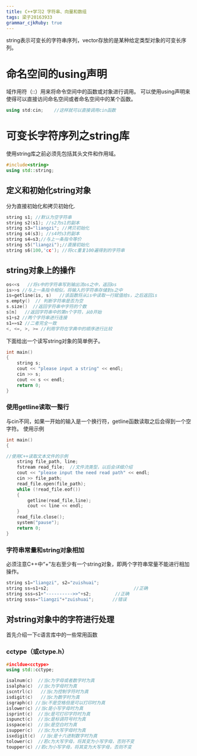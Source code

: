 ```yaml
---
title: C++学习2 字符串、向量和数组
tags: 梁子20163933
grammar_cjkRuby: true
---
```

string表示可变长的字符串序列，vector存放的是某种给定类型对象的可变长序列。
# 命名空间的using声明
域作用符（::）用来将命令空间中的函数或对象进行调用。
可以使用using声明来使得可以直接访问命名空间或者命名空间中的某个函数。
```c++
using std:cin;    //这样就可以直接调用cin函数
```
# 可变长字符序列之string库
使用string库之前必须先包括其头文件和作用域。
```c++
#include<string>
using std::string;
```
## 定义和初始化string对象
分为直接初始化和拷贝初始化.
```c++
string s1; //默认为空字符串
string s2(s1); //s2为s1的副本
string s3="liangzi"; //拷贝初始化
string s4(s3); //s4时s3的副本
string s4=s3;//与上一条指令等价
string s5("liangzi");//直接初始化
string s6(100,'cc'); //将cc重复100遍得到的字符串
```
## string对象上的操作
```c++
os<<s   //将s中的字符串写到输出流os之中，返回os
is>>s //与上一条指令相似，将输入的字符串存储到s之中
is=getline(is, s)   //该函数将从is中读取一行赋值给s，之后返回is
s.empty()  // 判断字符串是否为空
s.size()  //返回字符串中字符的个数
s[n]   //返回字符串中的第n个字符，从0开始
s1+s2 //两个字符串进行连接
s1==s2 //二者完全一致
<, <=, >, >= //利用字符在字典中的顺序进行比较
```
下面给出一个读写string对象的简单例子。
```c++
int main()
{
	string s;
	cout << "please input a string" << endl;
	cin >> s;
	cout << s << endl;
	return 0;
}
```
### 使用getline读取一整行
与cin不同，如果一开始的输入是一个换行符，getline函数读取之后会得到一个空字符。
使用示例
```c++
int main()
{

//使用C++读取文本文件的示例
	string file_path, line;
	fstream read_file;  //文件流类型，以后会详细介绍
	cout << "please input the need read path" << endl;
	cin >> file_path;
	read_file.open(file_path);
	while (!read_file.eof())
	{
		getline(read_file,line);
		cout << line << endl;
	}
	read_file.close();
	system("pause");
	return 0;
}
```
### 字符串常量和string对象相加
必须注意C++中“+”左右至少有一个string对象，即两个字符串常量不能进行相加操作。
```c++
string s1="liangzi", s2="zuishuai";
string ss=s1+s2;                                //正确
string sss=s1+"---------->>"+s2;         //正确
string ssss="liangzi"+"zuishuai";       //错误
```
## 对string对象中的字符进行处理
首先介绍一下c语言库中的一些常用函数
### cctype（或ctype.h）
```c++
#incldue<cctype>
using std::cctype;

isalnum(c)  //当c为字母或者数字时为真
isalpha(c)  //当c为字母时为真
iscntrl(c)   //当c为控制字符时为真
isdigit(c)   //当c为数字时为真
isgraph(c) //当c不是空格但是可以打印时为真
islower(c) //当c是小写字母时为真
isprint(c)  //当c是可打印字符时为真
ispunct(c)  //当c是标调符号时为真
isspace(c)  //当c是空白时为真
isupper(c)  //当c为大写字母时为真
isxdigit(c)  //当c是十六进制数字时为真
tolower(c)  //若c为大写字母，将其变为小写字母，否则不变
toupper(c) //若c为小写字母，将其变为大写字母，否则不变
```





